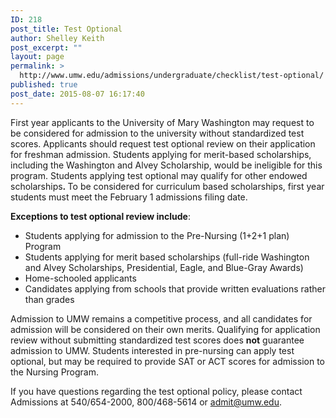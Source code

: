 ```yaml
---
ID: 218
post_title: Test Optional
author: Shelley Keith
post_excerpt: ""
layout: page
permalink: >
  http://www.umw.edu/admissions/undergraduate/checklist/test-optional/
published: true
post_date: 2015-08-07 16:17:40
---
```

<p style="text-align: left">First year applicants to the University of Mary Washington may request to be considered for admission to the university without standardized test scores. Applicants should request test optional review on their application for freshman admission. Students applying for merit-based scholarships, including the Washington and Alvey Scholarship, would be ineligible for this program. Students applying test optional may qualify for other endowed scholarships<strong>. </strong>To be considered for curriculum based scholarships, first year students must meet the February 1 admissions filing date.</p>
<strong>Exceptions to test optional review include</strong>:
<ul>
 	<li>Students applying for admission to the Pre-Nursing (1+2+1 plan) Program</li>
 	<li>Students applying for merit based scholarships (full-ride Washington and Alvey Scholarships, Presidential, Eagle, and Blue-Gray Awards)</li>
 	<li>Home-schooled applicants</li>
 	<li>Candidates applying from schools that provide written evaluations rather than grades</li>
</ul>
Admission to UMW remains a competitive process, and all candidates for admission will be considered on their own merits. Qualifying for application review without submitting standardized test scores does <strong>not</strong> guarantee admission to UMW. Students interested in pre-nursing can apply test optional, but may be required to provide SAT or ACT scores for admission to the Nursing Program.

If you have questions regarding the test optional policy, please contact Admissions at 540/654-2000, 800/468-5614 or <a href="mailto:admit@umw.edu">admit@umw.edu</a>.